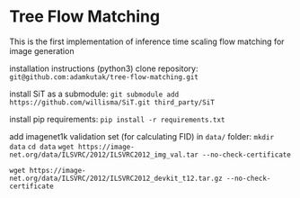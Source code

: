 # Tree Flow Matching
This is the first implementation of inference time scaling flow matching for image generation

installation instructions (python3)
clone repository:
`git@github.com:adamkutak/tree-flow-matching.git`

install SiT as a submodule:
`git submodule add https://github.com/willisma/SiT.git third_party/SiT`

install pip requirements:
`pip install -r requirements.txt`

add imagenet1k validation set (for calculating FID) in `data/` folder:
`mkdir data`
`cd data`
`wget https://image-net.org/data/ILSVRC/2012/ILSVRC2012_img_val.tar --no-check-certificate`

`wget https://image-net.org/data/ILSVRC/2012/ILSVRC2012_devkit_t12.tar.gz --no-check-certificate`